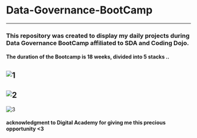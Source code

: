 # Data-Governance-BootCamp
------

### This repository was created to display my daily projects during Data Governance BootCamp affiliated to SDA and Coding Dojo.



#### The duration of the Bootcamp is 18 weeks, divided into 5 stacks ..


![1](https://user-images.githubusercontent.com/73186886/156422665-3aeaf6c5-d2b2-43f4-866c-127ec2c09b2e.jpg)
------
![2](https://user-images.githubusercontent.com/73186886/156422739-d4d30436-a615-4218-bb50-4e26f7e3a341.jpg)
------
![3](https://user-images.githubusercontent.com/73186886/156422749-23333d1b-d3cd-4a29-93d0-ad591a764b9f.jpg)

#### acknowledgment to Digital Academy for giving me this precious opportunity <3
